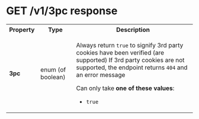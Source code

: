 <!-- ⚠️ GENERATED CONTENT - DO NOT MODIFY DIRECTLY ⚠️ -->

# GET /v1/3pc response

<table>

<tr>
    <th> Property </th>
    <th> Type </th>
    <th> Description </th>
</tr>

<tr>
<td>
<b>3pc</b>
</td>
<td>
enum (of boolean)
</td>
<td>

Always return `true` to signify 3rd party cookies have been verified (are supported)
If 3rd party cookies are not supported, the endpoint returns `404` and an error message

Can only take **one of these values**:
* `true`
</td>
</tr>

</table>

